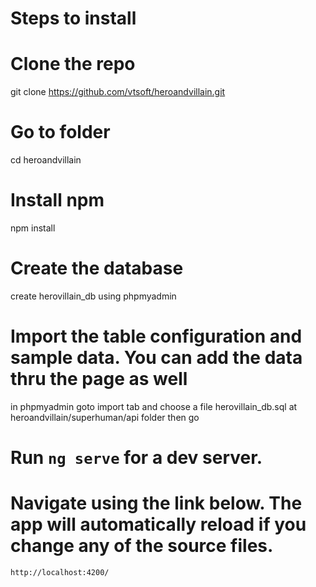 # Steps to install

# Clone the repo
git clone https://github.com/vtsoft/heroandvillain.git

# Go to folder
cd heroandvillain

# Install npm
npm install 

# Create the database
create herovillain_db using phpmyadmin

# Import the table configuration and sample data. You can add the data thru the page as well
in phpmyadmin goto import tab and choose a file herovillain_db.sql at heroandvillain/superhuman/api folder then go

# Run `ng serve` for a dev server. 

# Navigate using the link below. The app will automatically reload if you change any of the source files.
`http://localhost:4200/`
